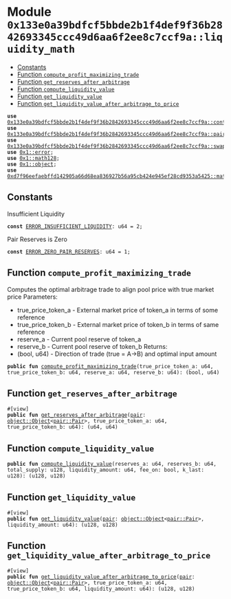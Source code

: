 
<a id="0x133e0a39bdfcf5bbde2b1f4def9f36b2842693345ccc49d6aa6f2ee8c7ccf9a_liquidity_math"></a>

# Module `0x133e0a39bdfcf5bbde2b1f4def9f36b2842693345ccc49d6aa6f2ee8c7ccf9a::liquidity_math`



-  [Constants](#@Constants_0)
-  [Function `compute_profit_maximizing_trade`](#0x133e0a39bdfcf5bbde2b1f4def9f36b2842693345ccc49d6aa6f2ee8c7ccf9a_liquidity_math_compute_profit_maximizing_trade)
-  [Function `get_reserves_after_arbitrage`](#0x133e0a39bdfcf5bbde2b1f4def9f36b2842693345ccc49d6aa6f2ee8c7ccf9a_liquidity_math_get_reserves_after_arbitrage)
-  [Function `compute_liquidity_value`](#0x133e0a39bdfcf5bbde2b1f4def9f36b2842693345ccc49d6aa6f2ee8c7ccf9a_liquidity_math_compute_liquidity_value)
-  [Function `get_liquidity_value`](#0x133e0a39bdfcf5bbde2b1f4def9f36b2842693345ccc49d6aa6f2ee8c7ccf9a_liquidity_math_get_liquidity_value)
-  [Function `get_liquidity_value_after_arbitrage_to_price`](#0x133e0a39bdfcf5bbde2b1f4def9f36b2842693345ccc49d6aa6f2ee8c7ccf9a_liquidity_math_get_liquidity_value_after_arbitrage_to_price)


<pre><code><b>use</b> <a href="controller.md#0x133e0a39bdfcf5bbde2b1f4def9f36b2842693345ccc49d6aa6f2ee8c7ccf9a_controller">0x133e0a39bdfcf5bbde2b1f4def9f36b2842693345ccc49d6aa6f2ee8c7ccf9a::controller</a>;
<b>use</b> <a href="pair.md#0x133e0a39bdfcf5bbde2b1f4def9f36b2842693345ccc49d6aa6f2ee8c7ccf9a_pair">0x133e0a39bdfcf5bbde2b1f4def9f36b2842693345ccc49d6aa6f2ee8c7ccf9a::pair</a>;
<b>use</b> <a href="swap_library.md#0x133e0a39bdfcf5bbde2b1f4def9f36b2842693345ccc49d6aa6f2ee8c7ccf9a_swap_library">0x133e0a39bdfcf5bbde2b1f4def9f36b2842693345ccc49d6aa6f2ee8c7ccf9a::swap_library</a>;
<b>use</b> <a href="">0x1::error</a>;
<b>use</b> <a href="">0x1::math128</a>;
<b>use</b> <a href="">0x1::object</a>;
<b>use</b> <a href="">0xd7f96eefaebffd142905a66d68ea836927b56a95cb424e945ef28cd9353a5425::math</a>;
</code></pre>



<a id="@Constants_0"></a>

## Constants


<a id="0x133e0a39bdfcf5bbde2b1f4def9f36b2842693345ccc49d6aa6f2ee8c7ccf9a_liquidity_math_ERROR_INSUFFICIENT_LIQUIDITY"></a>

Insufficient Liquidity


<pre><code><b>const</b> <a href="liquidity_math.md#0x133e0a39bdfcf5bbde2b1f4def9f36b2842693345ccc49d6aa6f2ee8c7ccf9a_liquidity_math_ERROR_INSUFFICIENT_LIQUIDITY">ERROR_INSUFFICIENT_LIQUIDITY</a>: u64 = 2;
</code></pre>



<a id="0x133e0a39bdfcf5bbde2b1f4def9f36b2842693345ccc49d6aa6f2ee8c7ccf9a_liquidity_math_ERROR_ZERO_PAIR_RESERVES"></a>

Pair Reserves is Zero


<pre><code><b>const</b> <a href="liquidity_math.md#0x133e0a39bdfcf5bbde2b1f4def9f36b2842693345ccc49d6aa6f2ee8c7ccf9a_liquidity_math_ERROR_ZERO_PAIR_RESERVES">ERROR_ZERO_PAIR_RESERVES</a>: u64 = 1;
</code></pre>



<a id="0x133e0a39bdfcf5bbde2b1f4def9f36b2842693345ccc49d6aa6f2ee8c7ccf9a_liquidity_math_compute_profit_maximizing_trade"></a>

## Function `compute_profit_maximizing_trade`

Computes the optimal arbitrage trade to align pool price with true market price
Parameters:
* true_price_token_a - External market price of token_a in terms of some reference
* true_price_token_b - External market price of token_b in terms of same reference
* reserve_a - Current pool reserve of token_a
* reserve_b - Current pool reserve of token_b
Returns:
* (bool, u64) - Direction of trade (true = A->B) and optimal input amount


<pre><code><b>public</b> <b>fun</b> <a href="liquidity_math.md#0x133e0a39bdfcf5bbde2b1f4def9f36b2842693345ccc49d6aa6f2ee8c7ccf9a_liquidity_math_compute_profit_maximizing_trade">compute_profit_maximizing_trade</a>(true_price_token_a: u64, true_price_token_b: u64, reserve_a: u64, reserve_b: u64): (bool, u64)
</code></pre>



<a id="0x133e0a39bdfcf5bbde2b1f4def9f36b2842693345ccc49d6aa6f2ee8c7ccf9a_liquidity_math_get_reserves_after_arbitrage"></a>

## Function `get_reserves_after_arbitrage`



<pre><code>#[view]
<b>public</b> <b>fun</b> <a href="liquidity_math.md#0x133e0a39bdfcf5bbde2b1f4def9f36b2842693345ccc49d6aa6f2ee8c7ccf9a_liquidity_math_get_reserves_after_arbitrage">get_reserves_after_arbitrage</a>(<a href="pair.md#0x133e0a39bdfcf5bbde2b1f4def9f36b2842693345ccc49d6aa6f2ee8c7ccf9a_pair">pair</a>: <a href="_Object">object::Object</a>&lt;<a href="pair.md#0x133e0a39bdfcf5bbde2b1f4def9f36b2842693345ccc49d6aa6f2ee8c7ccf9a_pair_Pair">pair::Pair</a>&gt;, true_price_token_a: u64, true_price_token_b: u64): (u64, u64)
</code></pre>



<a id="0x133e0a39bdfcf5bbde2b1f4def9f36b2842693345ccc49d6aa6f2ee8c7ccf9a_liquidity_math_compute_liquidity_value"></a>

## Function `compute_liquidity_value`



<pre><code><b>public</b> <b>fun</b> <a href="liquidity_math.md#0x133e0a39bdfcf5bbde2b1f4def9f36b2842693345ccc49d6aa6f2ee8c7ccf9a_liquidity_math_compute_liquidity_value">compute_liquidity_value</a>(reserves_a: u64, reserves_b: u64, total_supply: u128, liquidity_amount: u64, fee_on: bool, k_last: u128): (u128, u128)
</code></pre>



<a id="0x133e0a39bdfcf5bbde2b1f4def9f36b2842693345ccc49d6aa6f2ee8c7ccf9a_liquidity_math_get_liquidity_value"></a>

## Function `get_liquidity_value`



<pre><code>#[view]
<b>public</b> <b>fun</b> <a href="liquidity_math.md#0x133e0a39bdfcf5bbde2b1f4def9f36b2842693345ccc49d6aa6f2ee8c7ccf9a_liquidity_math_get_liquidity_value">get_liquidity_value</a>(<a href="pair.md#0x133e0a39bdfcf5bbde2b1f4def9f36b2842693345ccc49d6aa6f2ee8c7ccf9a_pair">pair</a>: <a href="_Object">object::Object</a>&lt;<a href="pair.md#0x133e0a39bdfcf5bbde2b1f4def9f36b2842693345ccc49d6aa6f2ee8c7ccf9a_pair_Pair">pair::Pair</a>&gt;, liquidity_amount: u64): (u128, u128)
</code></pre>



<a id="0x133e0a39bdfcf5bbde2b1f4def9f36b2842693345ccc49d6aa6f2ee8c7ccf9a_liquidity_math_get_liquidity_value_after_arbitrage_to_price"></a>

## Function `get_liquidity_value_after_arbitrage_to_price`



<pre><code>#[view]
<b>public</b> <b>fun</b> <a href="liquidity_math.md#0x133e0a39bdfcf5bbde2b1f4def9f36b2842693345ccc49d6aa6f2ee8c7ccf9a_liquidity_math_get_liquidity_value_after_arbitrage_to_price">get_liquidity_value_after_arbitrage_to_price</a>(<a href="pair.md#0x133e0a39bdfcf5bbde2b1f4def9f36b2842693345ccc49d6aa6f2ee8c7ccf9a_pair">pair</a>: <a href="_Object">object::Object</a>&lt;<a href="pair.md#0x133e0a39bdfcf5bbde2b1f4def9f36b2842693345ccc49d6aa6f2ee8c7ccf9a_pair_Pair">pair::Pair</a>&gt;, true_price_token_a: u64, true_price_token_b: u64, liquidity_amount: u64): (u128, u128)
</code></pre>
